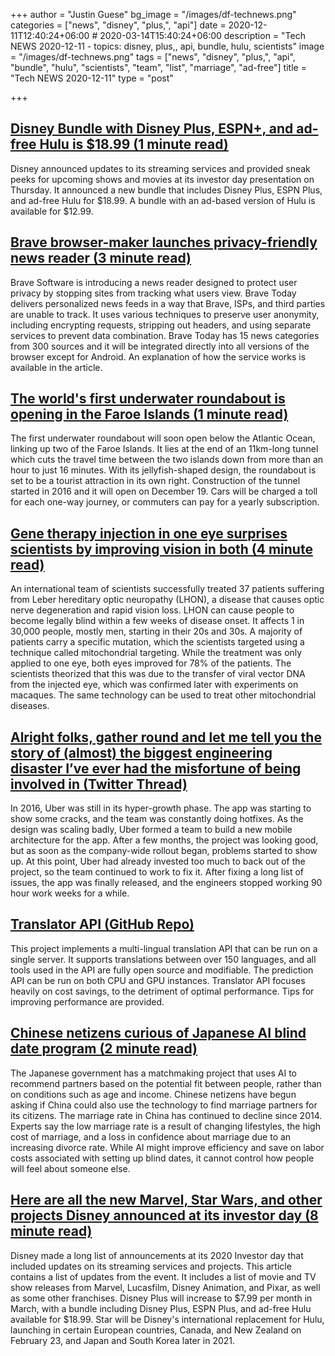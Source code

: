 +++
author = "Justin Guese"
bg_image = "/images/df-technews.png"
categories = ["news", "disney", "plus,", "api"]
date = 2020-12-11T12:40:24+06:00 # 2020-03-14T15:40:24+06:00
description = "Tech NEWS 2020-12-11 - topics: disney, plus,, api, bundle, hulu, scientists"
image = "/images/df-technews.png"
tags = ["news", "disney", "plus,", "api", "bundle", "hulu", "scientists", "team", "list", "marriage", "ad-free"]
title = "Tech NEWS 2020-12-11"
type = "post"

+++

## [Disney Bundle with Disney Plus, ESPN+, and ad-free Hulu is $18.99 (1 minute read)](https://www.cnet.com/news/disney-bundle-with-disney-plus-espn-and-ad-free-hulu-is-18-99//1/01000176517c7b6c-8815d903-94c9-4610-a0eb-832d355cbe14-000000/sjDo4V1u_kK5MKngIFM7YCydRw4AdktojOyWDheGgsI=171)

Disney announced updates to its streaming services and provided sneak peeks for upcoming shows and movies at its investor day presentation on Thursday. It announced a new bundle that includes Disney Plus, ESPN Plus, and ad-free Hulu for $18.99. A bundle with an ad-based version of Hulu is available for $12.99.

## [Brave browser-maker launches privacy-friendly news reader (3 minute read)](https://arstechnica.com/information-technology/2020/12/brave-browser-maker-launches-privacy-friendly-news-reader//1/01000176517c7b6c-8815d903-94c9-4610-a0eb-832d355cbe14-000000/-wLLm2_zDYfUaHRSl8n28zM2mYpxELz6IKcP1XkrufQ=171)

Brave Software is introducing a news reader designed to protect user privacy by stopping sites from tracking what users view. Brave Today delivers personalized news feeds in a way that Brave, ISPs, and third parties are unable to track. It uses various techniques to preserve user anonymity, including encrypting requests, stripping out headers, and using separate services to prevent data combination. Brave Today has 15 news categories from 300 sources and it will be integrated directly into all versions of the browser except for Android. An explanation of how the service works is available in the article.

## [The world's first underwater roundabout is opening in the Faroe Islands (1 minute read)](https://www.lonelyplanet.com/articles/faroe-islands-underwater-roundabout/1/01000176517c7b6c-8815d903-94c9-4610-a0eb-832d355cbe14-000000/D75tOs2YSpZ3s6aZRYcSW9qx0Cq3Kno8WOb1EsyzIq4=171)

The first underwater roundabout will soon open below the Atlantic Ocean, linking up two of the Faroe Islands. It lies at the end of an 11km-long tunnel which cuts the travel time between the two islands down from more than an hour to just 16 minutes. With its jellyfish-shaped design, the roundabout is set to be a tourist attraction in its own right. Construction of the tunnel started in 2016 and it will open on December 19. Cars will be charged a toll for each one-way journey, or commuters can pay for a yearly subscription.

## [Gene therapy injection in one eye surprises scientists by improving vision in both (4 minute read)](https://www.cam.ac.uk/research/news/gene-therapy-injection-in-one-eye-surprises-scientists-by-improving-vision-in-both/1/01000176517c7b6c-8815d903-94c9-4610-a0eb-832d355cbe14-000000/RaN05XK_6ccX2tltoWYZbFpQyOtYPQlMs9uyBxNaedE=171)

An international team of scientists successfully treated 37 patients suffering from Leber hereditary optic neuropathy (LHON), a disease that causes optic nerve degeneration and rapid vision loss. LHON can cause people to become legally blind within a few weeks of disease onset. It affects 1 in 30,000 people, mostly men, starting in their 20s and 30s. A majority of patients carry a specific mutation, which the scientists targeted using a technique called mitochondrial targeting. While the treatment was only applied to one eye, both eyes improved for 78% of the patients. The scientists theorized that this was due to the transfer of viral vector DNA from the injected eye, which was confirmed later with experiments on macaques. The same technology can be used to treat other mitochondrial diseases.

## [Alright folks, gather round and let me tell you the story of (almost) the biggest engineering disaster I’ve ever had the misfortune of being involved in (Twitter Thread)](https://twitter.com/StanTwinB/status/1336890442768547845/1/01000176517c7b6c-8815d903-94c9-4610-a0eb-832d355cbe14-000000/2sv4KzUu70krU5s_28HOL-olttitOrim1-sieofxgMA=171)

In 2016, Uber was still in its hyper-growth phase. The app was starting to show some cracks, and the team was constantly doing hotfixes. As the design was scaling badly, Uber formed a team to build a new mobile architecture for the app. After a few months, the project was looking good, but as soon as the company-wide rollout began, problems started to show up. At this point, Uber had already invested too much to back out of the project, so the team continued to work to fix it. After fixing a long list of issues, the app was finally released, and the engineers stopped working 90 hour work weeks for a while.

## [Translator API (GitHub Repo)](https://github.com/cortexlabs/cortex/tree/translator-example/examples/model-caching/python/translator/1/01000176517c7b6c-8815d903-94c9-4610-a0eb-832d355cbe14-000000/_y5ugT-jItacFuSCXY73eBGzkj_wfZEVgDUJwpcts6A=171)

This project implements a multi-lingual translation API that can be run on a single server. It supports translations between over 150 languages, and all tools used in the API are fully open source and modifiable. The prediction API can be run on both CPU and GPU instances. Translator API focuses heavily on cost savings, to the detriment of optimal performance. Tips for improving performance are provided.

## [Chinese netizens curious of Japanese AI blind date program (2 minute read)](https://www.globaltimes.cn/content/1209370.shtml/1/01000176517c7b6c-8815d903-94c9-4610-a0eb-832d355cbe14-000000/ggGFdEapl2NKR-7AZh-sqMQStwbEair9RyIIUNOz924=171)

The Japanese government has a matchmaking project that uses AI to recommend partners based on the potential fit between people, rather than on conditions such as age and income. Chinese netizens have begun asking if China could also use the technology to find marriage partners for its citizens. The marriage rate in China has continued to decline since 2014. Experts say the low marriage rate is a result of changing lifestyles, the high cost of marriage, and a loss in confidence about marriage due to an increasing divorce rate. While AI might improve efficiency and save on labor costs associated with setting up blind dates, it cannot control how people will feel about someone else.

## [Here are all the new Marvel, Star Wars, and other projects Disney announced at its investor day (8 minute read)](https://www.theverge.com/2020/12/10/22167976/disney-investor-day-2020-biggest-announcements-plus-marvel-star-wars-pixar-animation/1/01000176517c7b6c-8815d903-94c9-4610-a0eb-832d355cbe14-000000/HGsPsY_cQd3cWeQ62GSKdkG6PIOl1LVDhsqM3M7GFYQ=171)

Disney made a long list of announcements at its 2020 Investor day that included updates on its streaming services and projects. This article contains a list of updates from the event. It includes a list of movie and TV show releases from Marvel, Lucasfilm, Disney Animation, and Pixar, as well as some other franchises. Disney Plus will increase to $7.99 per month in March, with a bundle including Disney Plus, ESPN Plus, and ad-free Hulu available for $18.99. Star will be Disney's international replacement for Hulu, launching in certain European countries, Canada, and New Zealand on February 23, and Japan and South Korea later in 2021.

